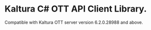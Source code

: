 # Kaltura C# OTT API Client Library.
Compatible with Kaltura OTT server version 6.2.0.28988 and above.
